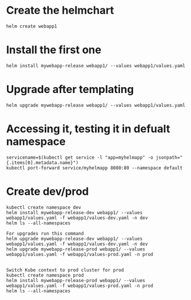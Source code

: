 
# Create the helmchart
```
helm create webapp1
```

# Install the first one
```
helm install mywebapp-release webapp1/ --values webapp1/values.yaml
```

# Upgrade after templating
```
helm upgrade mywebapp-release webapp1/ --values webapp1/values.yaml
```

# Accessing it, testing it in defualt namespace
```
servicename=$(kubectl get service -l "app=myhelmapp" -o jsonpath="{.items[0].metadata.name}")
kubectl port-forward service/myhelmapp 8080:80 --namespace default
```

# Create dev/prod
```
kubectl create namespace dev
helm install mywebapp-release-dev webapp1/ --values webapp1/values.yaml -f webapp1/values-dev.yaml -n dev
helm ls --all-namespaces

For upgrades run this command 
helm upgrade mywebapp-release-dev webapp1/ --values webapp1/values.yaml -f webapp1/values-dev.yaml -n dev
helm upgrade mywebapp-release-prod webapp1/ --values webapp1/values.yaml -f webapp1/values-prod.yaml -n prod


Switch Kube context to prod cluster for prod
kubectl create namespace prod
helm install mywebapp-release-prod webapp1/ --values webapp1/values.yaml -f webapp1/values-prod.yaml -n prod
helm ls --all-namespaces

```
